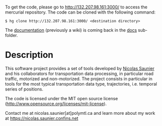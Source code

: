 To get the code, please go to http://132.207.98.161:3000/ to access the mercurial repository. The code can be cloned with the following command:

```
$ hg clone http://132.207.98.161:3000/ <destination directory>
```

The [documentation](docs/README.md) (previously a wiki) is coming back in the [docs](./docs) sub-folder.


# Description

This software project provides a set of tools developed by [Nicolas Saunier](https://nicolas.saunier.confins.net) and his collaborators for transportation data processing, in particular road traffic, motorized and non-motorized. The project consists in particular in tools for the most typical transportation data type, trajectories, i.e. temporal series of positions.

The code is licensed under the MIT open source license (http://www.opensource.org/licenses/mit-license).

Contact me at nicolas.saunier[at]polymtl.ca and learn more about my work at https://nicolas.saunier.confins.net
